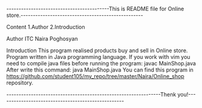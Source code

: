 ------------------------------------------This is README file for Online store.--------------------------------------------------

Content
1.Author
2.Introduction


Author
ITC
Naira Poghosyan

Introduction
This program realised products buy and sell in Online store.
Program written in Java programming language.
If you work with vim you need to compile java files before running the program:
         javac MainShop.java
After write this command:
         java MainShop.java
You can find this program in https://github.com/student105/my_repo/tree/master/Naira/Online_shop repository.

---------------------------------------------------------------Thenk you!---------------------------------------------------

